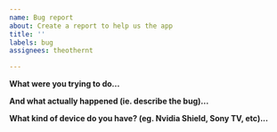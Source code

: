 ```yaml
---
name: Bug report
about: Create a report to help us the app
title: ''
labels: bug
assignees: theothernt

---
```


**What were you trying to do...**

**And what actually happened (ie. describe the bug)...**

**What kind of device do you have? (eg. Nvidia Shield, Sony TV, etc)...**
